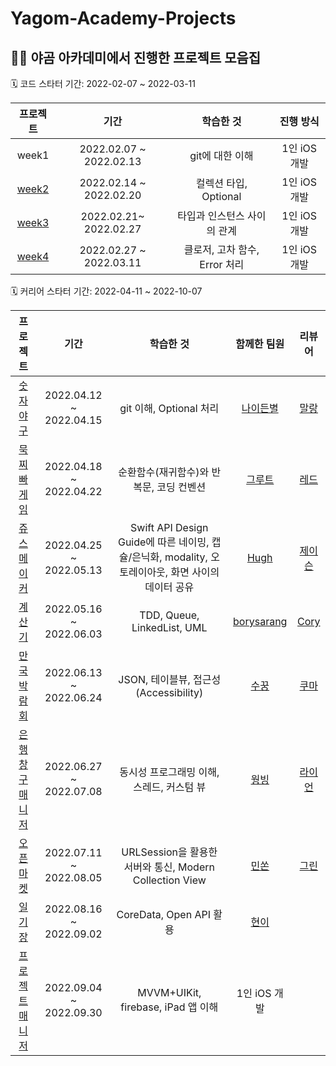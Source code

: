 # Yagom-Academy-Projects

## 👩‍🏫 야곰 아카데미에서 진행한 프로젝트 모음집 

🗓️ 코드 스타터 기간: 2022-02-07 ~ 2022-03-11

| 프로젝트  | 기간 | 학습한 것 | 진행 방식 |
|:-:|:-:|:-:|:-:|
| week1	| 2022.02.07 ~ 2022.02.13	| git에 대한 이해 | 1인 iOS 개발 |
| [week2](https://github.com/yeeton37/swift-starter-week1/tree/3_yeeton) |	2022.02.14 ~ 2022.02.20 |	컬렉션 타입, Optional |	1인 iOS 개발 |
| [week3](https://github.com/yeeton37/swift-starter-week2/tree/3_yeeton) |	2022.02.21~ 2022.02.27 |	타입과 인스턴스 사이의 관계	| 1인 iOS 개발 |
| [week4](https://github.com/yeeton37/swift-starter-week3/tree/3_yeeton)	| 2022.02.27 ~ 2022.03.11	| 클로저, 고차 함수, Error 처리 | 1인 iOS 개발 |

🗓️ 커리어 스타터 기간: 2022-04-11 ~ 2022-10-07

| 프로젝트  | 기간 | 학습한 것 | 함께한 팀원 | 리뷰어 |
|:-:|:-:|:-:|:-:|:-:|
|  [숫자 야구](https://github.com/yeeton37/ios-number-baseball) |	2022.04.12 ~ 2022.04.15 | git 이해, Optional 처리 |	[나이든별](https://github.com/radiantchoi) | [말랑](https://github.com/malrang-malrang) |
|  [묵찌빠 게임](https://github.com/yeeton37/ios-rock-paper-scissors/tree/ic_6_groot) |	2022.04.18 ~ 2022.04.22 |	순환함수(재귀함수)와 반복문, 코딩 컨벤션	|   [그루트](https://github.com/Groot-94) | [레드](https://github.com/cherrishRed) |
|  [쥬스 메이커](https://github.com/Hugh-github/ios-juice-maker/tree/step03)	| 2022.04.25 ~ 2022.05.13	|  Swift API Design Guide에 따른 네이밍, 캡슐/은닉화, modality, 오토레이아웃, 화면 사이의 데이터 공유	| [Hugh](https://github.com/Hugh-github) | [제이슨](https://github.com/ehgud0670)
|  [계산기](https://github.com/yeeton37/ios-calculator-app/tree/step3-yeton)	| 2022.05.16 ~ 2022.06.03	| TDD, Queue, LinkedList, UML	| [borysarang](https://github.com/yusw10) | [Cory](https://github.com/corykim0829) 
|  [만국박람회](https://github.com/yeeton37/ios-exposition-universelle/tree/step3)	| 2022.06.13 ~ 2022.06.24	| JSON, 테이블뷰, 접근성(Accessibility)	| [수꿍](https://github.com/Jeon-Minsu) | [쿠마](https://github.com/leejun6694)
|  [은행 창구 매니저](https://github.com/wongbingg/ios-bank-manager/tree/test-code/step4_wongbing)	| 2022.06.27 ~ 2022.07.08 | 동시성 프로그래밍 이해, 스레드, 커스텀 뷰	| [웡빙](https://github.com/wongbingg) | [라이언](https://github.com/ryan-son)
|  [오픈마켓](https://github.com/minsson/ios-open-market)  | 	2022.07.11 ~ 2022.08.05 |	URLSession을 활용한 서버와 통신, Modern Collection View	| [민쏜](https://github.com/minsson) | [그린](https://github.com/GREENOVER)
|  [일기장](https://github.com/yeeton37/ios-diary/tree/feature/step2-2) |	2022.08.16 ~ 2022.09.02	| CoreData, Open API 활용 | [현이](https://github.com/seohyeon2) |
|  [프로젝트 매니저](https://github.com/yagom-academy/ios-project-manager/tree/ic_6_yeton)	| 2022.09.04 ~ 2022.09.30	 | MVVM+UIKit, firebase, iPad 앱 이해	| 1인 iOS 개발 |
